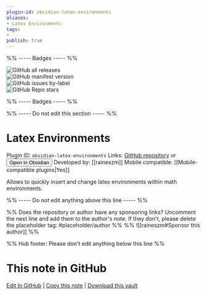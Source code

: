 ```yaml
---
plugin-id: obsidian-latex-environments
aliases:
- Latex Environments
tags: 
- 
publish: true
---
```


%% ----- Badges ----- %%

![GitHub all releases](https://img.shields.io/github/downloads/raineszm/obsidian-latex-environments/total?color=573E7A&logo=github&style=for-the-badge)   
![GitHub manifest version](https://img.shields.io/github/manifest-json/v/raineszm/obsidian-latex-environments?color=573E7A&logo=github&style=for-the-badge)   
![GitHub issues by-label](https://img.shields.io/github/issues/raineszm/obsidian-latex-environments/help%20wanted?color=573E7A&logo=github&style=for-the-badge)   
![GitHub Repo stars](https://img.shields.io/github/stars/raineszm/obsidian-latex-environments?color=573E7A&logo=github&style=for-the-badge)

%% ----- Badges ----- %%

%% ----- Do not edit this section ----- %%

# Latex Environments

Plugin ID: `obsidian-latex-environments`
Links: [GitHub repository](https://github.com/raineszm/obsidian-latex-environments) or [<button id=HH>Open in Obsidian</button>](obsidian://goto-plugin?id=obsidian-latex-environments)
Developed by: [[raineszm]]
Mobile compatible: [[Mobile-compatible plugins|Yes]]

Allows to quickly insert and change latex environments within math environments.

%% ----- Do not edit anything above this line ----- %% 

%% Does the repository or author have any sponsoring links? Uncomment the next line and add them to the author's note. If they don't, please delete the placeholder tag: #placeholder/author %%
%% ![[raineszm#Sponsor this author]] %%

%% Hub footer: Please don't edit anything below this line %%

# This note in GitHub

<span class="git-footer">[Edit In GitHub](https://github.dev/obsidian-community/obsidian-hub/blob/main/02%20-%20Community%20Expansions/02.05%20All%20Community%20Expansions/Plugins/obsidian-latex-environments.md "git-hub-edit-note") | [Copy this note](https://raw.githubusercontent.com/obsidian-community/obsidian-hub/main/02%20-%20Community%20Expansions/02.05%20All%20Community%20Expansions/Plugins/obsidian-latex-environments.md "git-hub-copy-note") | [Download this vault](https://github.com/obsidian-community/obsidian-hub/archive/refs/heads/main.zip "git-hub-download-vault") </span>
